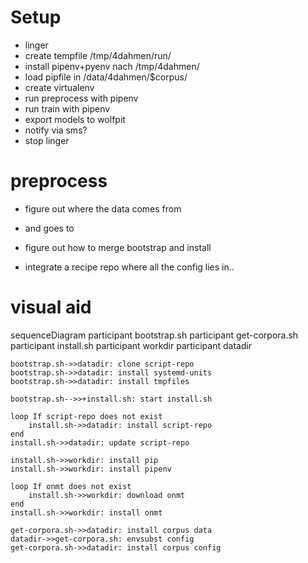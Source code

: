 # Setup

- linger
- create tempfile /tmp/4dahmen/run/
- install pipenv+pyenv nach /tmp/4dahmen/
- load pipfile in /data/4dahmen/$corpus/
- create virtualenv
- run preprocess with pipenv
- run train with pipenv
- export models to wolfpit
- notify via sms?
- stop linger

# preprocess
- figure out where the data comes from
- and goes to

- figure out how to merge bootstrap and install
- integrate a recipe repo where all the config lies in..

# visual aid
sequenceDiagram
	participant bootstrap.sh
	participant get-corpora.sh
	participant install.sh
	participant workdir
	participant datadir

	bootstrap.sh->>datadir: clone script-repo
	bootstrap.sh->>datadir: install systemd-units
	bootstrap.sh->>datadir: install tmpfiles

	bootstrap.sh-->>+install.sh: start install.sh

	loop If script-repo does not exist
		install.sh->>datadir: install script-repo
	end
	install.sh->>datadir: update script-repo

	install.sh->>workdir: install pip
	install.sh->>workdir: install pipenv

	loop If onmt does not exist
		install.sh->>workdir: download onmt
	end
	install.sh->>workdir: install onmt

	get-corpora.sh->>datadir: install corpus data
	datadir->>get-corpora.sh: envsubst config
	get-corpora.sh->>datadir: install corpus config
